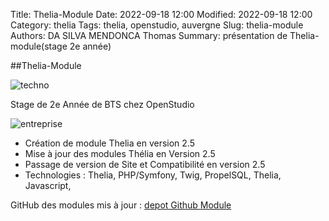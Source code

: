 Title: Thelia-Module
Date: 2022-09-18 12:00
Modified: 2022-09-18 12:00
Category: thelia
Tags: thelia, openstudio, auvergne
Slug: thelia-module
Authors: DA SILVA MENDONCA Thomas
Summary: présentation de Thelia-module(stage 2e année)

##Thelia-Module

![techno](./theme/images/thelia_logo.png)

Stage de 2e Année de BTS chez OpenStudio

![entreprise](./theme/images/openstudio_logo.png)

* Création de module Thelia en version 2.5
* Mise à jour des modules Thélia en Version 2.5
* Passage de version de Site et Compatibilité en version 2.5
* Technologies : Thelia, PHP/Symfony, Twig, PropelSQL, Thelia, Javascript,

GitHub des modules mis à jour : [depot Github Module](https://github.com/ThomasDaSilva)